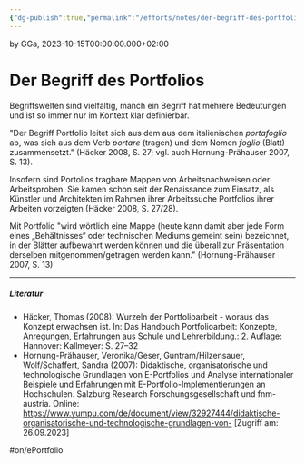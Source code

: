```yaml
---
{"dg-publish":true,"permalink":"/efforts/notes/der-begriff-des-portfolios/","tags":["class/outcome","on/ePortfolio","note/settled🧱"],"noteIcon":""}
---
```


by GGa, 2023-10-15T00:00:00.000+02:00 

# Der Begriff des Portfolios
Begriffswelten sind vielfältig, manch ein Begriff hat mehrere Bedeutungen und ist so immer nur im Kontext klar definierbar.

"Der Begriff Portfolio leitet sich aus dem aus dem italienischen _portafoglio_ ab, was sich aus dem Verb _portare_ (tragen) und dem Nomen _foglio_ (Blatt) zusammensetzt." (Häcker 2008, S. 27; vgl. auch Hornung-Prähauser 2007, S. 13).

Insofern sind Portolios tragbare Mappen von Arbeitsnachweisen oder Arbeitsproben. Sie kamen schon seit der Renaissance zum Einsatz, als Künstler und Architekten im Rahmen ihrer Arbeitssuche Portfolios ihrer Arbeiten vorzeigten (Häcker 2008, S. 27/28).

Mit Portfolio "wird wörtlich eine Mappe (heute kann damit aber jede Form eines „Behältnisses“ oder technischen Mediums gemeint sein) bezeichnet, in der Blätter aufbewahrt werden können und die überall zur Präsentation derselben mitgenommen/getragen werden kann." (Hornung-Prähauser 2007, S. 13)

---
##### Literatur
- Häcker, Thomas (2008): Wurzeln der Portfolioarbeit - woraus das Konzept erwachsen ist. In: Das Handbuch Portfolioarbeit: Konzepte, Anregungen, Erfahrungen aus Schule und Lehrerbildung.: 2. Auflage: Hannover: Kallmeyer: S. 27–32
- Hornung-Prähauser, Veronika/Geser, Guntram/Hilzensauer, Wolf/Schaffert, Sandra (2007): Didaktische, organisatorische und technologische Grundlagen von E-Portfolios und Analyse internationaler Beispiele und Erfahrungen mit E-Portfolio-Implementierungen an Hochschulen. Salzburg Research Forschungsgesellschaft und fnm-austria. Online: https://www.yumpu.com/de/document/view/32927444/didaktische-organisatorische-und-technologische-grundlagen-von- [Zugriff am: 26.09.2023]

#on/ePortfolio 
